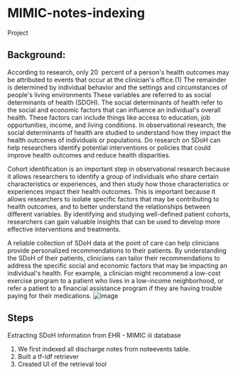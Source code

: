 # MIMIC-notes-indexing
Project
## Background: 

According to research, only 20  percent of a person's health outcomes may be attributed to events that occur at the clinician's office.(1) The remainder is determined by individual behavior and the settings and circumstances of people's living environments These variables are referred to as social determinants of health (SDOH). The social determinants of health refer to the social and economic factors that can influence an individual's overall health. These factors can include things like access to education, job opportunities, income, and living conditions. In observational research, the social determinants of health are studied to understand how they impact the health outcomes of individuals or populations. Do research on SDoH can help researchers identify potential interventions or policies that could improve health outcomes and reduce health disparities. 

Cohort identification is an important step in observational research because it allows researchers to identify a group of individuals who share certain characteristics or experiences, and then study how those characteristics or experiences impact their health outcomes. This is important because it allows researchers to isolate specific factors that may be contributing to health outcomes, and to better understand the relationships between different variables. By identifying and studying well-defined patient cohorts, researchers can gain valuable insights that can be used to develop more effective interventions and treatments.

A reliable collection of SDoH data at the point of care can help clinicians provide personalized recommendations to their patients. By understanding the SDoH of their patients, clinicians can tailor their recommendations to address the specific social and economic factors that may be impacting an individual's health. For example, a clinician might recommend a low-cost exercise program to a patient who lives in a low-income neighborhood, or refer a patient to a financial assistance program if they are having trouble paying for their medications.
![image](https://user-images.githubusercontent.com/17032366/207778574-6f456ce3-87f2-4d91-9a81-133f2cefb09c.png)


## Steps 
Extracting SDoH information from EHR - MIMIC iii database 

1. We first indexed all discharge notes from noteevents table. 
2. Built a tf-idf retriever 
3. Created UI of the retrieval tool 




